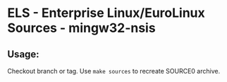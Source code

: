 # ELS - Enterprise Linux/EuroLinux Sources - mingw32-nsis
 
## Usage:
  Checkout branch or tag. Use `make sources` to recreate  SOURCE0 archive.
